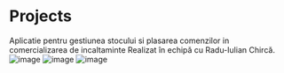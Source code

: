 # Projects
Aplicatie pentru gestiunea stocului si plasarea comenzilor in comercializarea de incaltaminte
Realizat în echipă cu Radu-Iulian Chircă.
![image](https://github.com/user-attachments/assets/b8d4eeef-5ebe-46b3-a0b7-9fcdca986322)
![image](https://github.com/user-attachments/assets/63d861d6-4903-4c6a-8229-eaa1fb5129b8)
![image](https://github.com/user-attachments/assets/7ffee210-bfad-440f-8abf-1c52a87d8de1)
